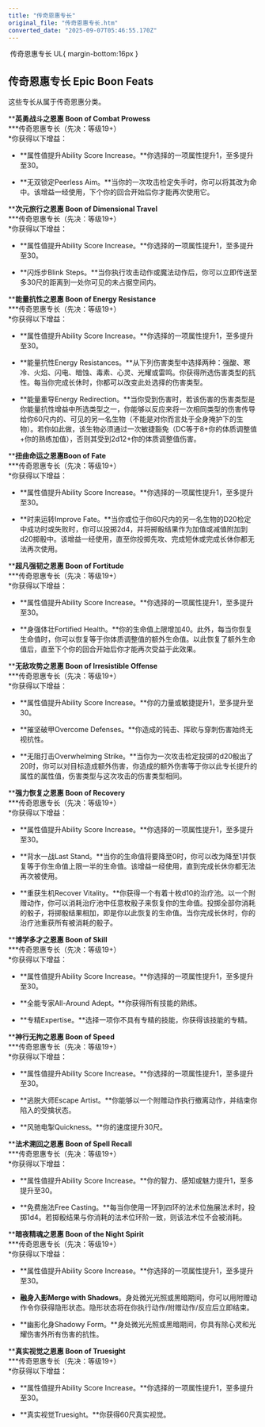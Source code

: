 ```yaml
---
title: "传奇恩惠专长"
original_file: "传奇恩惠专长.htm"
converted_date: "2025-09-07T05:46:55.170Z"
---
```


﻿ 传奇恩惠专长   UL{ margin-bottom:16px }

## 传奇恩惠专长 Epic Boon Feats

这些专长从属于传奇恩惠分类。

****英勇战斗之恩惠 Boon of Combat Prowess**  
***传奇恩惠专长（先决：等级19+）  
*你获得以下增益：

-   **属性值提升Ability Score Increase。**你选择的一项属性提升1，至多提升至30。
    
-   **无双锁定Peerless Aim。**当你的一次攻击检定失手时，你可以将其改为命中。该增益一经使用，下个你的回合开始后你才能再次使用它。
    

****次元旅行之恩惠 Boon of Dimensional Travel**  
***传奇恩惠专长（先决：等级19+）  
*你获得以下增益：

-   **属性值提升Ability Score Increase。**你选择的一项属性提升1，至多提升至30。
    
-   **闪烁步Blink Steps。**当你执行攻击动作或魔法动作后，你可以立即传送至多30尺的距离到一处你可见的未占据空间内。
    

****能量抗性之恩惠 Boon of Energy Resistance**  
***传奇恩惠专长（先决：等级19+）  
*你获得以下增益：

-   **属性值提升Ability Score Increase。**你选择的一项属性提升1，至多提升至30。
    
-   **能量抗性Energy Resistances。**从下列伤害类型中选择两种：强酸、寒冷、火焰、闪电、暗蚀、毒素、心灵、光耀或雷鸣。你获得所选伤害类型的抗性。每当你完成长休时，你都可以改变此处选择的伤害类型。
    
-   **能量重导Energy Redirection。**当你受到伤害时，若该伤害的伤害类型是你能量抗性增益中所选类型之一，你能够以反应来将一次相同类型的伤害传导给你60尺内的、可见的另一名生物（不能是对你而言处于全身掩护下的生物）。若你如此做，该生物必须通过一次敏捷豁免（DC等于8+你的体质调整值+你的熟练加值），否则其受到2d12+你的体质调整值伤害。
    

****扭曲命运之恩惠Boon of Fate**  
***传奇恩惠专长（先决：等级19+）  
*你获得以下增益：

-   **属性值提升Ability Score Increase。**你选择的一项属性提升1，至多提升至30。
    
-   **时来运转Improve Fate。**当你或位于你60尺内的另一名生物的D20检定中成功时或失败时，你可以投掷2d4，并将掷骰结果作为加值或减值附加到d20掷骰中。该增益一经使用，直至你投掷先攻、完成短休或完成长休你都无法再次使用。
    

****超凡强韧之恩惠 Boon of Fortitude**  
***传奇恩惠专长（先决：等级19+）  
*你获得以下增益：

-   **属性值提升Ability Score Increase。**你选择的一项属性提升1，至多提升至30。
    
-   **身强体壮Fortified Health。**你的生命值上限增加40。此外，每当你恢复生命值时，你可以恢复等于你体质调整值的额外生命值。以此恢复了额外生命值后，直至下个你的回合开始后你才能再次受益于此效果。
    

****无敌攻势之恩惠 Boon of Irresistible Offense**  
***传奇恩惠专长（先决：等级19+）  
*你获得以下增益：

-   **属性值提升Ability Score Increase。**你的力量或敏捷提升1，至多提升至30。
    
-   **摧坚破甲Overcome Defenses。**你造成的钝击、挥砍与穿刺伤害始终无视抗性。
    
-   **无阻打击Overwhelming Strike。**当你为一次攻击检定投掷的d20骰出了20时，你可以对目标造成额外伤害，你造成的额外伤害等于你以此专长提升的属性的属性值，伤害类型与这次攻击的伤害类型相同。
    

****强力恢复之恩惠 Boon of Recovery**  
***传奇恩惠专长（先决：等级19+）  
*你获得以下增益：

-   **属性值提升Ability Score Increase。**你选择的一项属性提升1，至多提升至30。
    
-   **背水一战Last Stand。**当你的生命值将要降至0时，你可以改为降至1并恢复等于你生命值上限一半的生命值。该增益一经使用，直到完成长休你都无法再次被使用。
    
-   **重获生机Recover Vitality。**你获得一个有着十枚d10的治疗池。以一个附赠动作，你可以消耗治疗池中任意枚骰子来恢复你的生命值。投掷全部你消耗的骰子，将掷骰结果相加，即是你以此恢复的生命值。当你完成长休时，你的治疗池重获所有被消耗的骰子。
    

****博学多才之恩惠 Boon of Skill**  
***传奇恩惠专长（先决：等级19+）  
*你获得以下增益：

-   **属性值提升Ability Score Increase。**你选择的一项属性提升1，至多提升至30。
    
-   **全能专家All-Around Adept。**你获得所有技能的熟练。
    
-   **专精Expertise。**选择一项你不具有专精的技能，你获得该技能的专精。
    

****神行无拘之恩惠 Boon of Speed**  
***传奇恩惠专长（先决：等级19+）  
*你获得以下增益：

-   **属性值提升Ability Score Increase。**你选择的一项属性提升1，至多提升至30。
    
-   **逃脱大师Escape Artist。**你能够以一个附赠动作执行撤离动作，并结束你陷入的受擒状态。
    
-   **风驰电掣Quickness。**你的速度提升30尺。
    

****法术溯回之恩惠 Boon of Spell Recall**  
***传奇恩惠专长（先决：等级19+）  
*你获得以下增益：

-   **属性值提升Ability Score Increase。**你的智力、感知或魅力提升1，至多提升至30。
    
-   **免费施法Free Casting。**每当你使用一环到四环的法术位施展法术时，投掷1d4。若掷骰结果与你消耗的法术位环阶一致，则该法术位不会被消耗。
    

****暗夜精魂之恩惠 Boon of the Night Spirit**  
***传奇恩惠专长（先决：等级19+）  
*你获得以下增益：

-   **属性值提升Ability Score Increase。**你选择的一项属性提升1，至多提升至30。
    
-   **融身入影Merge with Shadows**。身处微光光照或黑暗期间，你可以用附赠动作令你获得隐形状态。隐形状态将在你执行动作/附赠动作/反应后立即结束。
    
-   **幽影化身Shadowy Form。**身处微光光照或黑暗期间，你具有除心灵和光耀伤害外所有伤害的抗性。
    

****真实视觉之恩惠 Boon of Truesight**  
***传奇恩惠专长（先决：等级19+）  
*你获得以下增益：

-   **属性值提升Ability Score Increase。**你选择的一项属性提升1，至多提升至30。
    
-   **真实视觉Truesight。**你获得60尺真实视觉。